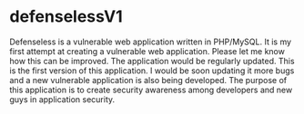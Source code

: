 # defenselessV1
Defenseless is a vulnerable web application written in PHP/MySQL. It is my first attempt at creating a vulnerable web application. Please let me know how this can be improved. The application would be regularly updated. This is the first version of this application. I would be soon updating it more bugs and a new vulnerable application is also being developed. The purpose of this application is to create security awareness among developers and new guys in application security. 
